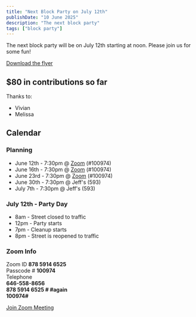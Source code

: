 ```yaml
---
title: "Next Block Party on July 12th"
publishDate: "10 June 2025"
description: "The next block party"
tags: ["block party"]
---
```


The next block party will be on July 12th starting at noon. Please join us for some fun!

[Download the flyer](/planning-flyer-2025.pdf)

## $80 in contributions so far

Thanks to:

- Vivian
- Melissa

## Calendar

### Planning

* June 12th - 7:30pm @ [Zoom](https://us06web.zoom.us/j/87859146525?pwd=YXUzeHVBRTk4SlBEcVpZZDR6QkF5dz09) (#100974)
* June 16th - 7:30pm @ [Zoom](https://us06web.zoom.us/j/87859146525?pwd=YXUzeHVBRTk4SlBEcVpZZDR6QkF5dz09) (#100974)
* June 23rd - 7:30pm @ [Zoom](https://us06web.zoom.us/j/87859146525?pwd=YXUzeHVBRTk4SlBEcVpZZDR6QkF5dz09) (#100974)
* June 30th - 7:30pm @ Jeff's (593)
* July 7th  - 7:30pm @ Jeff's (593)

### July 12th - Party Day

* 8am  - Street closed to traffic
* 12pm - Party starts
* 7pm  - Cleanup starts
* 8pm  - Street is reopened to traffic

### Zoom Info

Zoom ID **878 5914 6525**<br>
Passcode # **100974**<br>
Telephone<br>
**646-558-8656**<br>
**878 5914 6525 # #again**<br>
**100974#**

[Join Zoom Meeting](https://us06web.zoom.us/j/87859146525?pwd=YXUzeHVBRTk4SlBEcVpZZDR6QkF5dz09)


